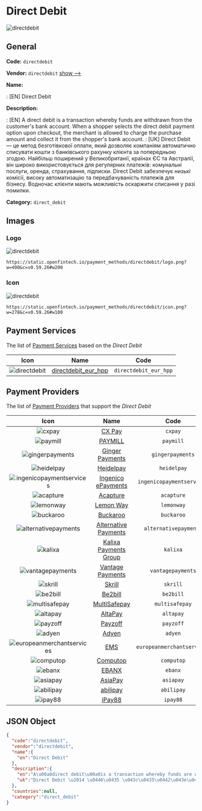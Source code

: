 
# Direct Debit 
![directdebit](https://static.openfintech.io/payment_methods/directdebit/logo.png?w=400&c=v0.59.26#w200)  

## General 
**Code:** `directdebit` 
 
**Vendor:** `directdebit` [show -->](/vendors/directdebit/) 
 
**Name:** 
 
:	[EN] Direct Debit 
 
**Description:** 
 
: [EN] A direct debit is a transaction whereby funds are withdrawn from the customer's bank account. When a shopper selects the direct debit payment option upon checkout, the merchant is allowed to charge the purchase amount and collect it from the shopper's bank account. 
: [UK] Direct Debit — це метод безготівкової оплати, який дозволяє компаніям автоматично списувати кошти з банківського рахунку клієнта за попередньою згодою. Найбільш поширений у Великобританії, країнах ЄС та Австралії, він широко використовується для регулярних платежів: комунальні послуги, оренда, страхування, підписки. Direct Debit забезпечує низькі комісії, високу автоматизацію та передбачуваність платежів для бізнесу. Водночас клієнти мають можливість оскаржити списання у разі помилки.  
 
**Category:** `direct_debit` 
 

## Images 

### Logo 
![directdebit](https://static.openfintech.io/payment_methods/directdebit/logo.png?w=400&c=v0.59.26#w200)  

```
https://static.openfintech.io/payment_methods/directdebit/logo.png?w=400&c=v0.59.26#w200
```  

### Icon 
![directdebit](https://static.openfintech.io/payment_methods/directdebit/icon.png?w=278&c=v0.59.26#w100)  

```
https://static.openfintech.io/payment_methods/directdebit/icon.png?w=278&c=v0.59.26#w100
```  

## Payment Services 
 
The list of [Payment Services](/payment-services/) based on the _Direct Debit_ 

|Icon|Name|Code| 
|:---:|:---:|:---:| 
|![directdebit](https://static.openfintech.io/payment_methods/directdebit/icon.png?w=278&c=v0.59.26#w100) |[directdebit_eur_hpp](/payment-services/directdebit_eur_hpp/)|`directdebit_eur_hpp`| 
 

## Payment Providers 
 
The list of [Payment Providers](/payment-providers/) that support the _Direct Debit_ 

|Icon|Name|Code| 
|:---:|:---:|:---:| 
|![cxpay](https://static.openfintech.io/payment_providers/cxpay/icon.png?w=278&c=v0.59.26#w100) |[CX Pay](/payment-providers/cxpay/)|`cxpay`| 
|![paymill](https://static.openfintech.io/payment_providers/paymill/icon.png?w=278&c=v0.59.26#w100) |[PAYMILL](/payment-providers/paymill/)|`paymill`| 
|![gingerpayments](https://static.openfintech.io/payment_providers/gingerpayments/icon.png?w=278&c=v0.59.26#w100) |[Ginger Payments](/payment-providers/gingerpayments/)|`gingerpayments`| 
|![heidelpay](https://static.openfintech.io/payment_providers/heidelpay/icon.png?w=278&c=v0.59.26#w100) |[Heidelpay](/payment-providers/heidelpay/)|`heidelpay`| 
|![ingenicopaymentservices](https://static.openfintech.io/payment_providers/ingenicopaymentservices/icon.png?w=278&c=v0.59.26#w100) |[Ingenico ePayments](/payment-providers/ingenicopaymentservices/)|`ingenicopaymentservices`| 
|![acapture](https://static.openfintech.io/payment_providers/acapture/icon.png?w=278&c=v0.59.26#w100) |[Acapture](/payment-providers/acapture/)|`acapture`| 
|![lemonway](https://static.openfintech.io/payment_providers/lemonway/icon.png?w=278&c=v0.59.26#w100) |[Lemon Way](/payment-providers/lemonway/)|`lemonway`| 
|![buckaroo](https://static.openfintech.io/payment_providers/buckaroo/icon.png?w=278&c=v0.59.26#w100) |[Buckaroo](/payment-providers/buckaroo/)|`buckaroo`| 
|![alternativepayments](https://static.openfintech.io/payment_providers/alternativepayments/icon.png?w=278&c=v0.59.26#w100) |[Alternative Payments](/payment-providers/alternativepayments/)|`alternativepayments`| 
|![kalixa](https://static.openfintech.io/payment_providers/kalixa/icon.png?w=278&c=v0.59.26#w100) |[Kalixa Payments Group](/payment-providers/kalixa/)|`kalixa`| 
|![vantagepayments](https://static.openfintech.io/payment_providers/vantagepayments/icon.png?w=278&c=v0.59.26#w100) |[Vantage Payments](/payment-providers/vantagepayments/)|`vantagepayments`| 
|![skrill](https://static.openfintech.io/payment_providers/skrill/icon.svg?w=278&c=v0.59.26#w100) |[Skrill](/payment-providers/skrill/)|`skrill`| 
|![be2bill](https://static.openfintech.io/payment_providers/be2bill/icon.png?w=278&c=v0.59.26#w100) |[Be2bill](/payment-providers/be2bill/)|`be2bill`| 
|![multisafepay](https://static.openfintech.io/payment_providers/multisafepay/icon.png?w=278&c=v0.59.26#w100) |[MultiSafepay](/payment-providers/multisafepay/)|`multisafepay`| 
|![altapay](https://static.openfintech.io/payment_providers/altapay/icon.png?w=278&c=v0.59.26#w100) |[AltaPay](/payment-providers/altapay/)|`altapay`| 
|![payzoff](https://static.openfintech.io/payment_providers/payzoff/icon.png?w=278&c=v0.59.26#w100) |[Payzoff](/payment-providers/payzoff/)|`payzoff`| 
|![adyen](https://static.openfintech.io/payment_providers/adyen/icon.svg?w=278&c=v0.59.26#w100) |[Adyen](/payment-providers/adyen/)|`adyen`| 
|![europeanmerchantservices](https://static.openfintech.io/payment_providers/europeanmerchantservices/icon.png?w=278&c=v0.59.26#w100) |[EMS](/payment-providers/europeanmerchantservices/)|`europeanmerchantservices`| 
|![computop](https://static.openfintech.io/payment_providers/computop/icon.png?w=278&c=v0.59.26#w100) |[Computop](/payment-providers/computop/)|`computop`| 
|![ebanx](https://static.openfintech.io/payment_providers/ebanx/icon.png?w=278&c=v0.59.26#w100) |[EBANX](/payment-providers/ebanx/)|`ebanx`| 
|![asiapay](https://static.openfintech.io/payment_providers/asiapay/icon.png?w=278&c=v0.59.26#w100) |[AsiaPay](/payment-providers/asiapay/)|`asiapay`| 
|![abilipay](https://static.openfintech.io/payment_providers/abilipay/icon.png?w=278&c=v0.59.26#w100) |[abilipay](/payment-providers/abilipay/)|`abilipay`| 
|![ipay88](https://static.openfintech.io/payment_providers/ipay88/icon.png?w=278&c=v0.59.26#w100) |[iPay88](/payment-providers/ipay88/)|`ipay88`| 
 

## JSON Object 

```json
{
  "code":"directdebit",
  "vendor":"directdebit",
  "name":{
    "en":"Direct Debit"
  },
  "description":{
    "en":"A\u00a0direct debit\u00a0is a transaction whereby funds are withdrawn from the customer's bank account. When a shopper selects the direct debit payment option upon checkout, the merchant is allowed to charge the purchase amount and collect it from the shopper's bank account.",
    "uk":"Direct Debit \u2014 \u0446\u0435 \u043c\u0435\u0442\u043e\u0434 \u0431\u0435\u0437\u0433\u043e\u0442\u0456\u0432\u043a\u043e\u0432\u043e\u0457 \u043e\u043f\u043b\u0430\u0442\u0438, \u044f\u043a\u0438\u0439 \u0434\u043e\u0437\u0432\u043e\u043b\u044f\u0454 \u043a\u043e\u043c\u043f\u0430\u043d\u0456\u044f\u043c \u0430\u0432\u0442\u043e\u043c\u0430\u0442\u0438\u0447\u043d\u043e \u0441\u043f\u0438\u0441\u0443\u0432\u0430\u0442\u0438 \u043a\u043e\u0448\u0442\u0438 \u0437 \u0431\u0430\u043d\u043a\u0456\u0432\u0441\u044c\u043a\u043e\u0433\u043e \u0440\u0430\u0445\u0443\u043d\u043a\u0443 \u043a\u043b\u0456\u0454\u043d\u0442\u0430 \u0437\u0430 \u043f\u043e\u043f\u0435\u0440\u0435\u0434\u043d\u044c\u043e\u044e \u0437\u0433\u043e\u0434\u043e\u044e. \u041d\u0430\u0439\u0431\u0456\u043b\u044c\u0448 \u043f\u043e\u0448\u0438\u0440\u0435\u043d\u0438\u0439 \u0443 \u0412\u0435\u043b\u0438\u043a\u043e\u0431\u0440\u0438\u0442\u0430\u043d\u0456\u0457, \u043a\u0440\u0430\u0457\u043d\u0430\u0445 \u0404\u0421 \u0442\u0430 \u0410\u0432\u0441\u0442\u0440\u0430\u043b\u0456\u0457, \u0432\u0456\u043d \u0448\u0438\u0440\u043e\u043a\u043e \u0432\u0438\u043a\u043e\u0440\u0438\u0441\u0442\u043e\u0432\u0443\u0454\u0442\u044c\u0441\u044f \u0434\u043b\u044f \u0440\u0435\u0433\u0443\u043b\u044f\u0440\u043d\u0438\u0445 \u043f\u043b\u0430\u0442\u0435\u0436\u0456\u0432: \u043a\u043e\u043c\u0443\u043d\u0430\u043b\u044c\u043d\u0456 \u043f\u043e\u0441\u043b\u0443\u0433\u0438, \u043e\u0440\u0435\u043d\u0434\u0430, \u0441\u0442\u0440\u0430\u0445\u0443\u0432\u0430\u043d\u043d\u044f, \u043f\u0456\u0434\u043f\u0438\u0441\u043a\u0438. Direct Debit \u0437\u0430\u0431\u0435\u0437\u043f\u0435\u0447\u0443\u0454 \u043d\u0438\u0437\u044c\u043a\u0456 \u043a\u043e\u043c\u0456\u0441\u0456\u0457, \u0432\u0438\u0441\u043e\u043a\u0443 \u0430\u0432\u0442\u043e\u043c\u0430\u0442\u0438\u0437\u0430\u0446\u0456\u044e \u0442\u0430 \u043f\u0435\u0440\u0435\u0434\u0431\u0430\u0447\u0443\u0432\u0430\u043d\u0456\u0441\u0442\u044c \u043f\u043b\u0430\u0442\u0435\u0436\u0456\u0432 \u0434\u043b\u044f \u0431\u0456\u0437\u043d\u0435\u0441\u0443. \u0412\u043e\u0434\u043d\u043e\u0447\u0430\u0441 \u043a\u043b\u0456\u0454\u043d\u0442\u0438 \u043c\u0430\u044e\u0442\u044c \u043c\u043e\u0436\u043b\u0438\u0432\u0456\u0441\u0442\u044c \u043e\u0441\u043a\u0430\u0440\u0436\u0438\u0442\u0438 \u0441\u043f\u0438\u0441\u0430\u043d\u043d\u044f \u0443 \u0440\u0430\u0437\u0456 \u043f\u043e\u043c\u0438\u043b\u043a\u0438. "
  },
  "countries":null,
  "category":"direct_debit"
}
```  
